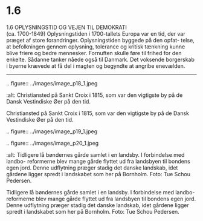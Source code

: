 # 1.6

1.6 
OPLYSNINGSTID OG 
VEJEN TIL DEMOKRATI  
(ca. 1700-1849)
Oplysningstiden i 1700-tallets Europa var en tid, der var præget 
af store forandringer. Oplysningstiden byggede på den opfat-
telse, at befolkningen gennem oplysning, tolerance og kritisk 
tænkning kunne blive friere og bedre mennesker. Fornuften 
skulle føre til frihed for den enkelte. Sådanne tanker nåede 
også til Danmark. Det voksende borgerskab i byerne krævede 
at få del i magten og begyndte at angribe enevælden.


---

<!-- Figures extracted from nearby pages -->

.. figure:: ../images/image_p18_1.jpeg

   :alt: Christiansted på Sankt Croix i 1815, som var den vigtigste by på de Dansk Vestindiske Øer på den tid.

   Christiansted på Sankt Croix i 1815, som var den vigtigste by på de Dansk Vestindiske Øer på den tid.

.. figure:: ../images/image_p19_1.jpeg



.. figure:: ../images/image_p20_1.jpeg

   :alt: Tidligere lå bøndernes gårde samlet i en landsby. I forbindelse med landbo- reformerne	blev	mange	gårde	flyttet	ud	fra	landsbyen	til	bondens	egen	jord.	Denne	udflytning	præger	stadig	det	danske	landskab,	idet	gårdene	ligger	spredt	i	landskabet	som	her	på	Bornholm.	Foto: Tue	Schou	Pedersen.

   Tidligere lå bøndernes gårde samlet i en landsby. I forbindelse med landbo- reformerne	blev	mange	gårde	flyttet	ud	fra	landsbyen	til	bondens	egen	jord.	Denne	udflytning	præger	stadig	det	danske	landskab,	idet	gårdene	ligger	spredt	i	landskabet	som	her	på	Bornholm.	Foto: Tue	Schou	Pedersen.
